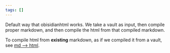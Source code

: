 ```yaml
---
tags: []
---
```

   
Default way that obisidianhtml works. We take a vault as input, then compile proper markdown, and then compile the html from that compiled markdown.   
   
To compile html from __existing__ markdown, as if we compiled it from a vault, see [md --> html](../../General%20Information/Snippets/md%20--%3E%20html.md).